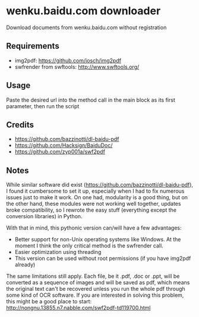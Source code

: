 # wenku.baidu.com downloader

Download documents from wenku.baidu.com without registration

## Requirements

* img2pdf: https://github.com/josch/img2pdf
* swfrender from swftools: http://www.swftools.org/

## Usage

Paste the desired url into the method call in the main block as its first parameter, then run the script

## Credits

* https://github.com/bazzinotti/dl-baidu-pdf
* https://github.com/Hacksign/BaiduDoc/
* https://github.com/zyp001a/swf2pdf

## Notes

While similar software did exist (https://github.com/bazzinotti/dl-baidu-pdf), I found it cumbersome to set it up, especially when I had to fix numerous issues just to make it work. On one had, modularity is a good thing, but on the other hand, these modules were not working well together, updates broke compatibility, so I rewrote the easy stuff (everything except the conversion libraries) in Python.

With that in mind, this pythonic version can/will have a few advantages:

* Better support for non-Unix operating systems like Windows. At the moment I think the only critical method is the swfrender call.
* Easier optimization using threading
* This version can be used without root permissions (if you have img2pdf already)

The same limitations still apply. Each file, be it .pdf, .doc or .ppt, will be converted as a sequence of images and will be saved as pdf, which means the original text can't be recovered unless you run the whole pdf through some kind of OCR software. If you are interested in solving this problem, this might be a good place to start: http://nongnu.13855.n7.nabble.com/swf2pdf-td119700.html
